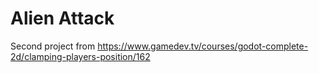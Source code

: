 # Alien Attack
Second project from https://www.gamedev.tv/courses/godot-complete-2d/clamping-players-position/162
